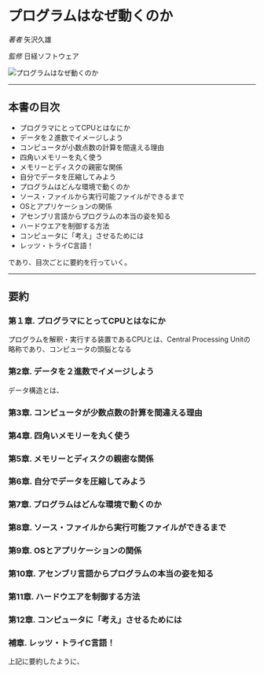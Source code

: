 # プログラムはなぜ動くのか

_著者_ 矢沢久雄

_監修_ 日経ソフトウェア

![プログラムはなぜ動くのか](imagee/)

---

## 本書の目次

- プログラマにとってCPUとはなにか
- データを２進数でイメージしよう
- コンピュータが小数点数の計算を間違える理由
- 四角いメモリーを丸く使う
- メモリーとディスクの親密な関係
- 自分でデータを圧縮してみよう
- プログラムはどんな環境で動くのか
- ソース・ファイルから実行可能ファイルができるまで
- OSとアプリケーションの関係
- アセンブリ言語からプログラムの本当の姿を知る
- ハードウエアを制御する方法
- コンピュータに「考え」させるためには
- レッツ・トライC言語！

であり、目次ごとに要約を行っていく。

---

## 要約

### 第１章. プログラマにとってCPUとはなにか

プログラムを解釈・実行する装置であるCPUとは、Central Processing Unitの略称であり、コンピュータの頭脳となる

### 第2章. データを２進数でイメージしよう

データ構造とは、

### 第3章. コンピュータが少数点数の計算を間違える理由

### 第4章. 四角いメモリーを丸く使う

### 第5章. メモリーとディスクの親密な関係

### 第6章. 自分でデータを圧縮してみよう

### 第7章. プログラムはどんな環境で動くのか

### 第8章. ソース・ファイルから実行可能ファイルができるまで

### 第9章. OSとアプリケーションの関係

### 第10章. アセンブリ言語からプログラムの本当の姿を知る

### 第11章. ハードウエアを制御する方法

### 第12章. コンピュータに「考え」させるためには

### 補章. レッツ・トライC言語！

上記に要約したように、